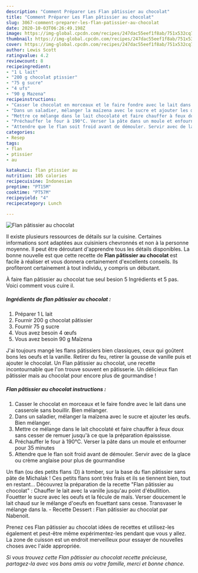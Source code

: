 ```yaml
---
description: "Comment Préparer Les Flan pâtissier au chocolat"
title: "Comment Préparer Les Flan pâtissier au chocolat"
slug: 3067-comment-preparer-les-flan-patissier-au-chocolat
date: 2020-10-03T06:26:49.198Z
image: https://img-global.cpcdn.com/recipes/247dac55eef1f8ab/751x532cq70/flan-patissier-au-chocolat-photo-principale-de-la-recette.jpg
thumbnail: https://img-global.cpcdn.com/recipes/247dac55eef1f8ab/751x532cq70/flan-patissier-au-chocolat-photo-principale-de-la-recette.jpg
cover: https://img-global.cpcdn.com/recipes/247dac55eef1f8ab/751x532cq70/flan-patissier-au-chocolat-photo-principale-de-la-recette.jpg
author: Lewis Scott
ratingvalue: 4.2
reviewcount: 8
recipeingredient:
- "1 L lait"
- "200 g chocolat ptissier"
- "75 g sucre"
- "4 ufs"
- "90 g Mazena"
recipeinstructions:
- "Casser le chocolat en morceaux et le faire fondre avec le lait dans une casserole sans bouillir. Bien mélanger."
- "Dans un saladier, mélanger la maïzena avec le sucre et ajouter les œufs. Bien mélanger."
- "Mettre ce mélange dans le lait chocolaté et faire chauffer à feux doux sans cesser de remuer jusqu&#39;à ce que la préparation épaississe."
- "Préchauffer le four à 190°C. Verser la pâte dans un moule et enfourner pour 35 minutes"
- "Attendre que le flan soit froid avant de démouler. Servir avec de la glace ou crème anglaise pour plus de gourmandise"
categories:
- Resep
tags:
- flan
- ptissier
- au

katakunci: flan ptissier au 
nutrition: 105 calories
recipecuisine: Indonesian
preptime: "PT15M"
cooktime: "PT57M"
recipeyield: "4"
recipecategory: Lunch

---
```



![Flan pâtissier au chocolat](https://img-global.cpcdn.com/recipes/247dac55eef1f8ab/751x532cq70/flan-patissier-au-chocolat-photo-principale-de-la-recette.jpg)

Il existe plusieurs ressources de détails sur la cuisine. Certaines informations sont adaptées aux cuisiniers chevronnés et non à la personne moyenne. Il peut être déroutant d'apprendre tous les détails disponibles. La bonne nouvelle est que cette recette de <strong> Flan pâtissier au chocolat </strong> est facile à réaliser et vous donnera certainement d'excellents conseils. Ils profiteront certainement à tout individu, y compris un débutant.

<!--inarticleads1-->

À faire flan pâtissier au chocolat tue seul besion 5 Ingrédients et 5 pas. Voici comment vous cuire il.

##### Ingrédients de flan pâtissier au chocolat :

1. Préparer 1 L lait
1. Fournir 200 g chocolat pâtissier
1. Fournir 75 g sucre
1. Vous avez besoin 4 œufs
1. Vous avez besoin 90 g Maïzena


J&#39;ai toujours mangé les flans pâtissiers bien classiques, ceux qui goûtent bons les oeufs et la vanille. Retirer du feu, retirer la gousse de vanille puis et ajouter le chocolat. Un Flan pâtissier au chocolat, une recette incontournable que l&#39;on trouve souvent en pâtisserie. Un délicieux flan pâtissier mais au chocolat pour encore plus de gourmandise ! 

<!--inarticleads2-->

##### Flan pâtissier au chocolat instructions :

1. Casser le chocolat en morceaux et le faire fondre avec le lait dans une casserole sans bouillir. Bien mélanger.
1. Dans un saladier, mélanger la maïzena avec le sucre et ajouter les œufs. Bien mélanger.
1. Mettre ce mélange dans le lait chocolaté et faire chauffer à feux doux sans cesser de remuer jusqu&#39;à ce que la préparation épaississe.
1. Préchauffer le four à 190°C. Verser la pâte dans un moule et enfourner pour 35 minutes
1. Attendre que le flan soit froid avant de démouler. Servir avec de la glace ou crème anglaise pour plus de gourmandise


Un flan (ou des petits flans :D) à tomber, sur la base du flan pâtissier sans pâte de Michalak ! Ces petits flans sont très frais et ils se tiennent bien, tout en restant… Découvrez la préparation de la recette &#34;Flan pâtissier au chocolat&#34; : Chauffer le lait avec la vanille jusqu&#39;au point d&#39;ébullition. Fouetter le sucre avec les oeufs et la fécule de maïs. Verser doucement le lait chaud sur le mélange d&#39;oeufs en fouettant sans cesse. Transvaser le mélange dans la. - Recette Dessert : Flan pâtissier au chocolat par Nabenoit. 

<!--inarticleads1-->

<p>
Prenez ces Flan pâtissier au chocolat idées de recettes et utilisez-les également et peut-être même expérimentez-les pendant que vous y allez. La zone de cuisson est un endroit merveilleux pour essayer de nouvelles choses avec l'aide appropriée.
</p>

<p>
<i>Si vous trouvez cette Flan pâtissier au chocolat recette précieuse, partagez-la avec vos bons amis ou votre famille, merci et bonne chance.</i>
</p>
